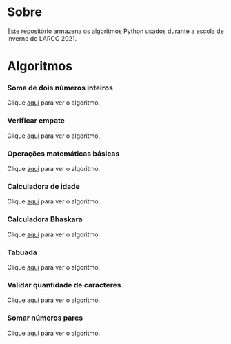 # Sobre

Este repositório armazena os algoritmos Python usados durante a escola de inverno do LARCC 2021.

# Algoritmos

### Soma de dois números inteiros

Clique [aqui](soma-inteiros.py) para ver o algoritmo.

### Verificar empate

Clique [aqui](verificar-empate.py) para ver o algoritmo.

### Operações matemáticas básicas

Clique [aqui](operacoes-matematicas.py) para ver o algoritmo.

### Calculadora de idade

Clique [aqui](calculadora-idade.py) para ver o algoritmo.

### Calculadora Bhaskara

Clique [aqui](bhaskara.py) para ver o algoritmo.

### Tabuada

Clique [aqui](tabuada.py) para ver o algoritmo.

### Validar quantidade de caracteres

Clique [aqui](validar-caracteres.py) para ver o algoritmo.

### Somar números pares

Clique [aqui](somar-pares.py) para ver o algoritmo.
